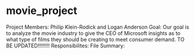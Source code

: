 # movie_project 
Project Members: Philip Klein-Rodick and Logan Anderson
Goal:  Our goal is to analyze the movie industry to give the CEO of Microsoft insights as to what type of films they should be creating to meet consumer demand. TO BE UPDATED!!!!!!!!
Responsibilites:
File Summary:
